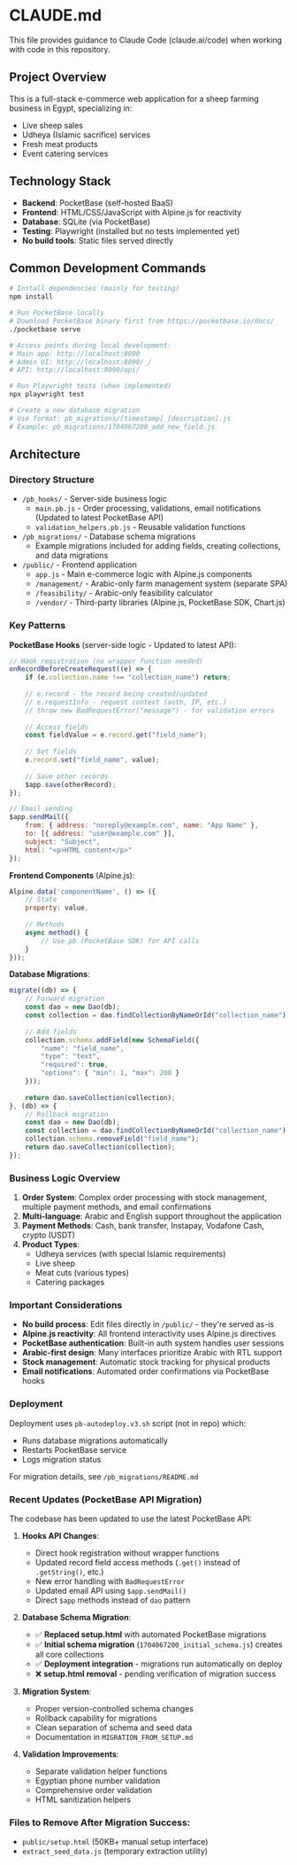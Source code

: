 # CLAUDE.md

This file provides guidance to Claude Code (claude.ai/code) when working with code in this repository.

## Project Overview

This is a full-stack e-commerce web application for a sheep farming business in Egypt, specializing in:
- Live sheep sales
- Udheya (Islamic sacrifice) services  
- Fresh meat products
- Event catering services

## Technology Stack

- **Backend**: PocketBase (self-hosted BaaS)
- **Frontend**: HTML/CSS/JavaScript with Alpine.js for reactivity
- **Database**: SQLite (via PocketBase)
- **Testing**: Playwright (installed but no tests implemented yet)
- **No build tools**: Static files served directly

## Common Development Commands

```bash
# Install dependencies (mainly for testing)
npm install

# Run PocketBase locally
# Download PocketBase binary first from https://pocketbase.io/docs/
./pocketbase serve

# Access points during local development:
# Main app: http://localhost:8090
# Admin UI: http://localhost:8090/_/
# API: http://localhost:8090/api/

# Run Playwright tests (when implemented)
npx playwright test

# Create a new database migration
# Use format: pb_migrations/[timestamp]_[description].js
# Example: pb_migrations/1704067200_add_new_field.js
```

## Architecture

### Directory Structure
- `/pb_hooks/` - Server-side business logic
  - `main.pb.js` - Order processing, validations, email notifications (Updated to latest PocketBase API)
  - `validation_helpers.pb.js` - Reusable validation functions
- `/pb_migrations/` - Database schema migrations
  - Example migrations included for adding fields, creating collections, and data migrations
- `/public/` - Frontend application
  - `app.js` - Main e-commerce logic with Alpine.js components
  - `/management/` - Arabic-only farm management system (separate SPA)
  - `/feasibility/` - Arabic-only feasibility calculator
  - `/vendor/` - Third-party libraries (Alpine.js, PocketBase SDK, Chart.js)

### Key Patterns

**PocketBase Hooks** (server-side logic - Updated to latest API):
```javascript
// Hook registration (no wrapper function needed)
onRecordBeforeCreateRequest((e) => {
    if (e.collection.name !== "collection_name") return;
    
    // e.record - the record being created/updated
    // e.requestInfo - request context (auth, IP, etc.)
    // throw new BadRequestError("message") - for validation errors
    
    // Access fields
    const fieldValue = e.record.get("field_name");
    
    // Set fields
    e.record.set("field_name", value);
    
    // Save other records
    $app.save(otherRecord);
});

// Email sending
$app.sendMail({
    from: { address: "noreply@example.com", name: "App Name" },
    to: [{ address: "user@example.com" }],
    subject: "Subject",
    html: "<p>HTML content</p>"
});
```

**Frontend Components** (Alpine.js):
```javascript
Alpine.data('componentName', () => ({
    // State
    property: value,
    
    // Methods
    async method() {
        // Use pb (PocketBase SDK) for API calls
    }
}));
```

**Database Migrations**:
```javascript
migrate((db) => {
    // Forward migration
    const dao = new Dao(db);
    const collection = dao.findCollectionByNameOrId("collection_name");
    
    // Add fields
    collection.schema.addField(new SchemaField({
        "name": "field_name",
        "type": "text",
        "required": true,
        "options": { "min": 1, "max": 200 }
    }));
    
    return dao.saveCollection(collection);
}, (db) => {
    // Rollback migration
    const dao = new Dao(db);
    const collection = dao.findCollectionByNameOrId("collection_name");
    collection.schema.removeField("field_name");
    return dao.saveCollection(collection);
});
```

### Business Logic Overview

1. **Order System**: Complex order processing with stock management, multiple payment methods, and email confirmations
2. **Multi-language**: Arabic and English support throughout the application
3. **Payment Methods**: Cash, bank transfer, Instapay, Vodafone Cash, crypto (USDT)
4. **Product Types**: 
   - Udheya services (with special Islamic requirements)
   - Live sheep
   - Meat cuts (various types)
   - Catering packages

### Important Considerations

- **No build process**: Edit files directly in `/public/` - they're served as-is
- **Alpine.js reactivity**: All frontend interactivity uses Alpine.js directives
- **PocketBase authentication**: Built-in auth system handles user sessions
- **Arabic-first design**: Many interfaces prioritize Arabic with RTL support
- **Stock management**: Automatic stock tracking for physical products
- **Email notifications**: Automated order confirmations via PocketBase hooks

### Deployment

Deployment uses `pb-autodeploy.v3.sh` script (not in repo) which:
- Runs database migrations automatically
- Restarts PocketBase service
- Logs migration status

For migration details, see `/pb_migrations/README.md`

### Recent Updates (PocketBase API Migration)

The codebase has been updated to use the latest PocketBase API:

1. **Hooks API Changes**:
   - Direct hook registration without wrapper functions
   - Updated record field access methods (`.get()` instead of `.getString()`, etc.)
   - New error handling with `BadRequestError`
   - Updated email API using `$app.sendMail()`
   - Direct `$app` methods instead of `dao` pattern

2. **Database Schema Migration**:
   - ✅ **Replaced setup.html** with automated PocketBase migrations
   - ✅ **Initial schema migration** (`1704067200_initial_schema.js`) creates all core collections
   - ✅ **Deployment integration** - migrations run automatically on deploy
   - ❌ **setup.html removal** - pending verification of migration success

3. **Migration System**:
   - Proper version-controlled schema changes
   - Rollback capability for migrations
   - Clean separation of schema and seed data
   - Documentation in `MIGRATION_FROM_SETUP.md`

4. **Validation Improvements**:
   - Separate validation helper functions
   - Egyptian phone number validation
   - Comprehensive order validation
   - HTML sanitization helpers

### Files to Remove After Migration Success:
- `public/setup.html` (50KB+ manual setup interface)
- `extract_seed_data.js` (temporary extraction utility)